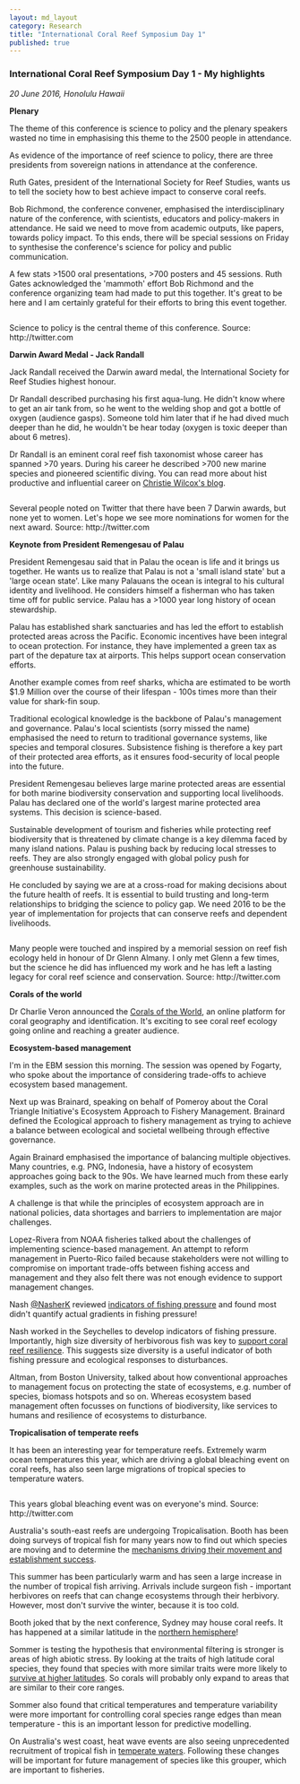 ```yaml
---
layout: md_layout
category: Research
title: "International Coral Reef Symposium Day 1"
published: true  
---
```



### International Coral Reef Symposium Day 1 - My highlights  

*20 June 2016, Honolulu Hawaii*

**Plenary**  

The theme of this conference is science to policy and the plenary speakers wasted no time in emphasising this theme to the 2500 people in attendance.  

As evidence of the importance of reef science to policy, there are three presidents from sovereign nations in attendance at the conference.   

Ruth Gates, president of the International Society for Reef Studies, wants us to tell the society how to best achieve impact to conserve coral reefs.  

Bob Richmond, the conference convener, emphasised the interdisciplinary nature of the conference, with scientists, educators and policy-makers in attendance. He said we need to move from academic outputs, like papers, towards policy impact.  To this ends, there will be special sessions on Friday to synthesise the conference's science for policy and public communication.  

A few stats >1500 oral presentations, >700 posters and 45 sessions. Ruth Gates acknowledged the 'mammoth' effort Bob Richmond and the conference organizing team had made to put this together. It's great to be here and I am certainly grateful for their efforts to bring this event together.  


<div class = "image_caption">
<img src ="/Images/icrs-pic-tweet-1.png" alt="" class="image_float"/>
<p>
Science to policy is the central theme of this conference. Source: http://twitter.com </p>
</div>  

**Darwin Award Medal - Jack Randall**  

Jack Randall received the Darwin award medal, the International Society for Reef Studies highest honour.

Dr Randall described purchasing his first aqua-lung. He didn't know where to get an air tank from, so he went to the welding shop and got a bottle of oxygen (audience gasps). Someone told him later that if he had dived much deeper than he did, he wouldn't be hear today (oxygen is toxic deeper than about 6 metres).  

Dr Randall is an eminent coral reef fish taxonomist whose career has spanned >70 years. During his career he described >700 new marine species and pioneered scientific diving. You can read more about hist productive and influential career on [Christie Wilcox's blog](http://www.hakaimagazine.com/article-long/dr-fish).  

<div class = "image_caption">
<img src ="/Images/icrs-pic-tweet-4.png" alt="" class="image_float"/>
<p>
Several people noted on Twitter that there have been 7 Darwin awards, but none yet to women. Let's hope we see more nominations for women for the next award. Source: http://twitter.com </p>
</div>  

**Keynote from President Remengesau of Palau**  

President Remengesau said that in Palau the ocean is life and it brings us together. He wants us to realize that Palau is not a 'small island state' but a 'large ocean state'. Like many Palauans the ocean is integral to his cultural identity and livelihood. He considers himself a fisherman who has taken time off for public service. Palau has a >1000 year long history of ocean stewardship.  

Palau has established shark sanctuaries and has led the effort to establish protected areas across the Pacific. Economic incentives have been integral to ocean protection. For instance, they have implemented a green tax as part of the depature tax at airports. This helps support ocean conservation efforts.  

Another example comes from reef sharks, whicha are estimated to be  worth $1.9 Million over the course of their lifespan - 100s times more than their value for shark-fin soup.  

Traditional ecological knowledge is the backbone of Palau's management and governance. Palau's local scientists (sorry missed the name) emphasised the need to return to traditional governance systems, like species and temporal closures. Subsistence fishing is therefore a key part of their protected area efforts, as it ensures food-security of local people into the future.  

President Remengesau believes large marine protected areas are essential for both marine biodiversity conservation and supporting local livelihoods. Palau has declared one of the world's largest marine protected area systems. This decision is science-based.  

Sustainable development of tourism and fisheries while protecting reef biodiversity that is threatened by climate change is a key dilemma faced by many island nations. Palau is pushing back by reducing local stresses to reefs. They are also strongly engaged with global policy push for greenhouse sustainability.  

He concluded by saying we are at a cross-road for making decisions about the future health of reefs. It is essential to build trusting and long-term relationships to bridging the science to policy gap. We need 2016 to be the year of implementation for projects that can conserve reefs and dependent livelihoods.  

<div class = "image_caption">
<img src ="/Images/icrs-pic-tweet-2.png" alt="" class="image_float"/>
<p>
Many people were touched and inspired by a memorial session on reef fish ecology held in honour of Dr Glenn Almany. I only met Glenn a few times, but the science he did has influenced my work and he has left a lasting legacy for coral reef science and conservation. Source: http://twitter.com </p>
</div>  

**Corals of the world**  

Dr Charlie Veron announced the [Corals of the World](http://www.coralsoftheworld.org/page/home/), an online platform for coral geography and identification. It's exciting to see coral reef ecology going online and reaching a greater audience.  

**Ecosystem-based management**  

I'm in the EBM session this morning. The session was opened by Fogarty, who spoke about the importance of considering trade-offs to achieve ecosystem based management.  

Next up was Brainard, speaking on behalf of Pomeroy about the Coral Triangle Initiative's Ecosystem Approach to Fishery Management. Brainard defined the Ecological approach to fishery management as trying to achieve a balance between ecological and societal wellbeing through effective governance.   

Again Brainard emphasised the importance of balancing multiple objectives. Many countries, e.g. PNG, Indonesia, have a history of ecosystem approaches going back to the 90s. We have learned much from these early examples, such as the work on marine protected areas in the Philippines.  

A challenge is that while the principles of ecosystem approach are in national policies, data shortages and barriers to implementation are major challenges.  

Lopez-Rivera from NOAA fisheries talked about the challenges of implementing science-based management. An attempt to reform management in Puerto-Rico failed because stakeholders were not willing to compromise on important trade-offs between fishing access and management and they also felt there was not enough evidence to support management changes.  

Nash [@NasherK](http://twitter.com/@NasherK) reviewed [indicators of fishing pressure](http://onlinelibrary.wiley.com/doi/10.1111/faf.12157/abstract?userIsAuthenticated=false&deniedAccessCustomisedMessage=) and found most didn't quantify actual gradients in fishing pressure!  

Nash worked in the Seychelles to develop indicators of fishing pressure. Importantly, high size diversity of herbivorous fish was key to [support coral reef resilience](http://onlinelibrary.wiley.com/doi/10.1111/1365-2664.12430/pdf). This suggests size diversity is a useful indicator of both fishing pressure and ecological responses to disturbances.  

Altman, from Boston University, talked about how conventional approaches to management focus on protecting the state of ecosystems, e.g. number of species, biomass hotspots and so on. Whereas ecosystem based management often focusses on functions of biodiversity, like services to humans and resilience of ecosystems to disturbance.  

**Tropicalisation of temperate reefs**

It has been an interesting year for temperature reefs. Extremely warm ocean temperatures this year, which are driving a global bleaching event on coral reefs, has also seen large migrations of tropical species to temperature waters.  

<div class = "image_caption">
<img src ="/Images/icrs-pic-tweet-3.png" alt="" class="image_float"/>
<p>
This years global bleaching event was on everyone's mind. Source: http://twitter.com </p>
</div>  

Australia's south-east reefs are undergoing Tropicalisation. Booth has been doing surveys of tropical fish for many years now to find out which species are moving and to determine the [mechanisms driving their movement and establishment success](http://onlinelibrary.wiley.com/doi/10.1111/faf.12036/abstract;jsessionid=102127543D8BA09FB5794653277E62CB.f03t04?userIsAuthenticated=false&deniedAccessCustomisedMessage=).  

 This summer has been particularly warm and has seen a large increase in the number of tropical fish arriving. Arrivals include surgeon fish - important herbivores on reefs that can change ecosystems through their herbivory. However, most don't survive the winter, because it is too cold.  

Booth joked that by the next conference, Sydney may house coral reefs. It has happened at a similar latitude in the [northern hemisphere](http://onlinelibrary.wiley.com/doi/10.1029/2010GL046474/full)!  

Sommer is testing the hypothesis that environmental filtering is stronger is areas of high abiotic stress. By looking at the traits of high latitude coral species, they found that species with more similar traits were more likely to [survive at higher latitudes](http://onlinelibrary.wiley.com/doi/10.1890/13-1445.1/full). So corals will probably only expand to areas that are similar to their core ranges.  

Sommer also found that critical temperatures and temperature variability were more important for controlling coral species range edges than mean temperature - this is an important lesson for predictive modelling.  

On Australia's west coast, heat wave events are also seeing unprecedented recruitment of tropical fish in [temperate waters](http://link.springer.com/article/10.1007/s10641-014-0339-3). Following these changes will be important for future management of species like this grouper, which are important to fisheries.  
